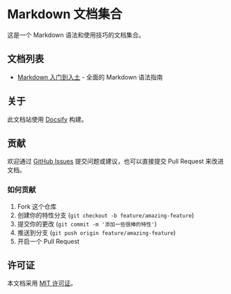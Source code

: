 # Markdown 文档集合

这是一个 Markdown 语法和使用技巧的文档集合。

## 文档列表

- [Markdown 入门到入土](tag_markdown用法/markdown入门到入土.md) - 全面的 Markdown 语法指南

## 关于

此文档站使用 [Docsify](https://docsify.js.org/) 构建。

## 贡献

欢迎通过 [GitHub Issues](https://github.com/seaflyNN/doc-collect/issues) 提交问题或建议，也可以直接提交 Pull Request 来改进文档。

### 如何贡献

1. Fork 这个仓库
2. 创建你的特性分支 (`git checkout -b feature/amazing-feature`)
3. 提交你的更改 (`git commit -m '添加一些很棒的特性'`)
4. 推送到分支 (`git push origin feature/amazing-feature`)
5. 开启一个 Pull Request

## 许可证

本文档采用 [MIT 许可证](https://opensource.org/licenses/MIT)。 